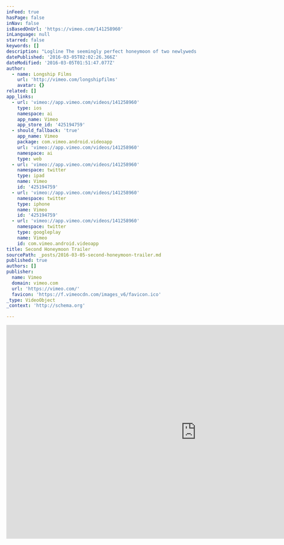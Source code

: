 ```yaml
---
inFeed: true
hasPage: false
inNav: false
isBasedOnUrl: 'https://vimeo.com/141258960'
inLanguage: null
starred: false
keywords: []
description: "Logline The seemingly perfect honeymoon of two newlyweds is disrupted by the memories of another, similar holiday. Short Synopsis Newlyweds Jesper and Agnes are spending their honeymoon at the beautiful lakeside home of Jesper's uncle Harry, deep in sun-drenched Portugal."
datePublished: '2016-03-05T02:02:26.366Z'
dateModified: '2016-03-05T01:51:47.077Z'
author:
  - name: Longship Films
    url: 'http://vimeo.com/longshipfilms'
    avatar: {}
related: []
app_links:
  - url: 'vimeo://app.vimeo.com/videos/141258960'
    type: ios
    namespace: ai
    app_name: Vimeo
    app_store_id: '425194759'
  - should_fallback: 'true'
    app_name: Vimeo
    package: com.vimeo.android.videoapp
    url: 'vimeo://app.vimeo.com/videos/141258960'
    namespace: ai
    type: web
  - url: 'vimeo://app.vimeo.com/videos/141258960'
    namespace: twitter
    type: ipad
    name: Vimeo
    id: '425194759'
  - url: 'vimeo://app.vimeo.com/videos/141258960'
    namespace: twitter
    type: iphone
    name: Vimeo
    id: '425194759'
  - url: 'vimeo://app.vimeo.com/videos/141258960'
    namespace: twitter
    type: googleplay
    name: Vimeo
    id: com.vimeo.android.videoapp
title: Second Honeymoon Trailer
sourcePath: _posts/2016-03-05-second-honeymoon-trailer.md
published: true
authors: []
publisher:
  name: Vimeo
  domain: vimeo.com
  url: 'https://vimeo.com/'
  favicon: 'https://f.vimeocdn.com/images_v6/favicon.ico'
_type: VideoObject
_context: 'http://schema.org'

---
```

<iframe src="https://cdn.embedly.com/widgets/media.html?src=https%3A%2F%2Fplayer.vimeo.com%2Fvideo%2F141258960&amp;url=https%3A%2F%2Fvimeo.com%2F141258960&amp;image=http%3A%2F%2Fi.vimeocdn.com%2Fvideo%2F538209109_1280.jpg&amp;key=b7d04c9b404c499eba89ee7072e1c4f7&amp;type=text%2Fhtml&amp;schema=vimeo" width="1000" height="563" scrolling="no" frameborder="0" allowfullscreen="allowfullscreen" style=""></iframe>